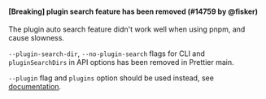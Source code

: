 #### [Breaking] plugin search feature has been removed (#14759 by @fisker)

The plugin auto search feature didn't work well when using pnpm, and cause slowness.

`--plugin-search-dir`, `--no-plugin-search` flags for CLI and `pluginSearchDirs` in API options has been removed in Prettier main.

`--plugin` flag and `plugins` option should be used instead, see [documentation](https://prettier.io/docs/en/plugins.html#using-plugins).
